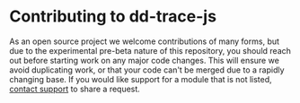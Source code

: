 # Contributing to dd-trace-js

As an open source project we welcome contributions of many forms, but due to the experimental pre-beta nature
of this repository, you should reach out before starting work on any major code changes.
This will ensure we avoid duplicating work, or that your code can't be merged due to a rapidly changing
base. If you would like support for a module that is not listed, [contact support][1] to share a request.

[1]: https://docs.datadoghq.com/help

